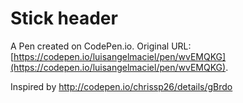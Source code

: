 # Stick header

A Pen created on CodePen.io. Original URL: [https://codepen.io/luisangelmaciel/pen/wvEMQKG](https://codepen.io/luisangelmaciel/pen/wvEMQKG).

Inspired by http://codepen.io/chrissp26/details/gBrdo